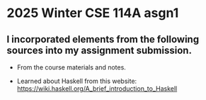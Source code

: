 # 2025 Winter CSE 114A asgn1

## I incorporated elements from the following sources into my assignment submission.

* From the course materials and notes.
- Learned about Haskell from this website: https://wiki.haskell.org/A_brief_introduction_to_Haskell
